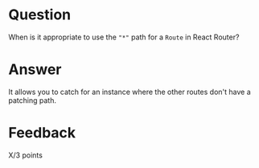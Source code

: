 # Question

When is it appropriate to use the `"*"` path for a `Route` in React Router?

# Answer
It allows you to catch for an instance where the other routes don't have a patching path.

# Feedback

X/3 points